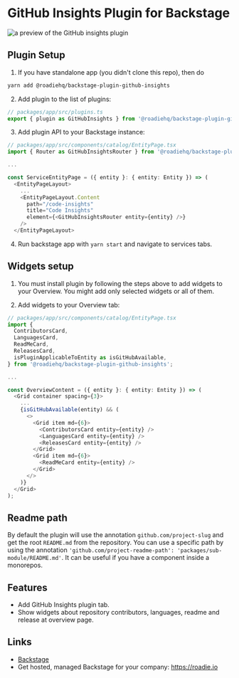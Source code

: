 # GitHub Insights Plugin for Backstage

![a preview of the GitHub insights plugin](https://raw.githubusercontent.com/RoadieHQ/backstage-plugin-code-insights/main/docs/code-insights-plugin.png)

## Plugin Setup

1. If you have standalone app (you didn't clone this repo), then do

```bash
yarn add @roadiehq/backstage-plugin-github-insights
```

2. Add plugin to the list of plugins:

```ts
// packages/app/src/plugins.ts
export { plugin as GitHubInsights } from '@roadiehq/backstage-plugin-github-insights';
```

3. Add plugin API to your Backstage instance:

```ts
// packages/app/src/components/catalog/EntityPage.tsx
import { Router as GitHubInsightsRouter } from '@roadiehq/backstage-plugin-github-insights';

...

const ServiceEntityPage = ({ entity }: { entity: Entity }) => (
  <EntityPageLayout>
    ...
    <EntityPageLayout.Content
      path="/code-insights"
      title="Code Insights"
      element={<GitHubInsightsRouter entity={entity} />}
    />
  </EntityPageLayout>
```

4. Run backstage app with `yarn start` and navigate to services tabs.

## Widgets setup

1. You must install plugin by following the steps above to add widgets to your Overview. You might add only selected widgets or all of them.

2. Add widgets to your Overview tab:

```ts
// packages/app/src/components/catalog/EntityPage.tsx
import {
  ContributorsCard,
  LanguagesCard,
  ReadMeCard,
  ReleasesCard,
  isPluginApplicableToEntity as isGitHubAvailable,
} from '@roadiehq/backstage-plugin-github-insights';

...

const OverviewContent = ({ entity }: { entity: Entity }) => (
  <Grid container spacing={3}>
    ...
    {isGitHubAvailable(entity) && (
      <>
        <Grid item md={6}>
          <ContributorsCard entity={entity} />
          <LanguagesCard entity={entity} />
          <ReleasesCard entity={entity} />
        </Grid>
        <Grid item md={6}>
          <ReadMeCard entity={entity} />
        </Grid>
      </>
    )}
  </Grid>
);

```

## Readme path

By default the plugin will use the annotation `github.com/project-slug` and get the root `README.md` from the repository. You can use a specific path by using the annotation `'github.com/project-readme-path': 'packages/sub-module/README.md'`. It can be useful if you have a component inside a monorepos.

## Features

- Add GitHub Insights plugin tab.
- Show widgets about repository contributors, languages, readme and release at overview page.

## Links

- [Backstage](https://backstage.io)
- Get hosted, managed Backstage for your company: https://roadie.io
